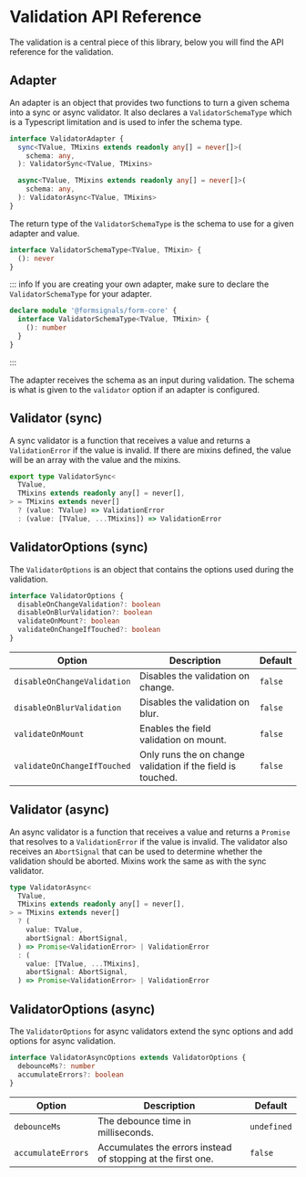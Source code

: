 # Validation API Reference

The validation is a central piece of this library, below you will find the API reference for the validation.

## Adapter

An adapter is an object that provides two functions to turn a given schema into a sync or async validator.
It also declares a `ValidatorSchemaType` which is a Typescript limitation and is used to infer the schema type.

```ts
interface ValidatorAdapter {
  sync<TValue, TMixins extends readonly any[] = never[]>(
    schema: any,
  ): ValidatorSync<TValue, TMixins>

  async<TValue, TMixins extends readonly any[] = never[]>(
    schema: any,
  ): ValidatorAsync<TValue, TMixins>
}
```

The return type of the `ValidatorSchemaType` is the schema to use for a given adapter and value.

```ts
interface ValidatorSchemaType<TValue, TMixin> {
  (): never
}
```

::: info
If you are creating your own adapter, make sure to declare the `ValidatorSchemaType` for your adapter.

```ts
declare module '@formsignals/form-core' {
  interface ValidatorSchemaType<TValue, TMixin> {
    (): number
  }
}
```

:::

The adapter receives the schema as an input during validation.
The schema is what is given to the `validator` option if an adapter is configured.

## Validator (sync)

A sync validator is a function that receives a value and returns a `ValidationError` if the value is invalid.
If there are mixins defined, the value will be an array with the value and the mixins.

```ts
export type ValidatorSync<
  TValue,
  TMixins extends readonly any[] = never[],
> = TMixins extends never[]
  ? (value: TValue) => ValidationError
  : (value: [TValue, ...TMixins]) => ValidationError
```

## ValidatorOptions (sync)

The `ValidatorOptions` is an object that contains the options used during the validation.

```ts
interface ValidatorOptions {
  disableOnChangeValidation?: boolean
  disableOnBlurValidation?: boolean
  validateOnMount?: boolean
  validateOnChangeIfTouched?: boolean
}
```

| Option                      | Description                                                 | Default |
|-----------------------------|-------------------------------------------------------------|---------|
| `disableOnChangeValidation` | Disables the validation on change.                          | `false` |
| `disableOnBlurValidation`   | Disables the validation on blur.                            | `false` |
| `validateOnMount`           | Enables the field validation on mount.                      | `false` |
| `validateOnChangeIfTouched` | Only runs the on change validation if the field is touched. | `false` |

## Validator (async)

An async validator is a function that receives a value and returns a `Promise` that resolves to a `ValidationError` if
the value is invalid.
The validator also receives an `AbortSignal` that can be used to determine whether the validation should be aborted.
Mixins work the same as with the sync validator.

```ts
type ValidatorAsync<
  TValue,
  TMixins extends readonly any[] = never[],
> = TMixins extends never[]
  ? (
    value: TValue,
    abortSignal: AbortSignal,
  ) => Promise<ValidationError> | ValidationError
  : (
    value: [TValue, ...TMixins],
    abortSignal: AbortSignal,
  ) => Promise<ValidationError> | ValidationError
```

## ValidatorOptions (async)

The `ValidatorOptions` for async validators extend the sync options and add options for async validation.

```ts
interface ValidatorAsyncOptions extends ValidatorOptions {
  debounceMs?: number
  accumulateErrors?: boolean
}
```

| Option             | Description                                                  | Default     |
|--------------------|--------------------------------------------------------------|-------------|
| `debounceMs`       | The debounce time in milliseconds.                           | `undefined` |
| `accumulateErrors` | Accumulates the errors instead of stopping at the first one. | `false`     |
